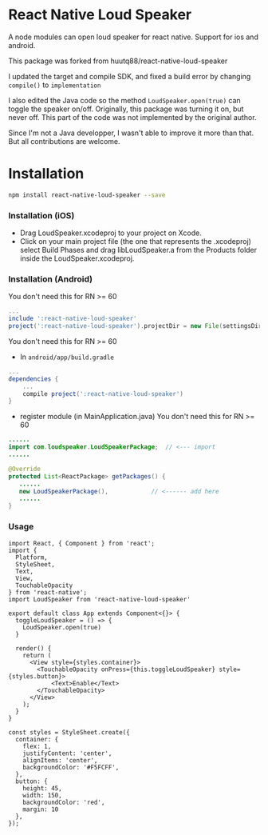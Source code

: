 # React Native Loud Speaker

A node modules can open loud speaker for react native.
Support for ios and android.

This package was forked from huutq88/react-native-loud-speaker

I updated the target and compile SDK, and fixed a build error by changing `compile()` to `implementation`

I also edited the Java code so the method `LoudSpeaker.open(true)` can toggle the speaker on/off. Originally, this package was turning it on, but never off. This part of the code was not implemented by the original author.

Since I'm not a Java developper, I wasn't able to improve it more than that. But all contributions are welcome.

# Installation

```sh
npm install react-native-loud-speaker --save
```
### Installation (iOS)
* Drag LoudSpeaker.xcodeproj to your project on Xcode.
* Click on your main project file (the one that represents the .xcodeproj) select Build Phases and drag libLoudSpeaker.a from the Products folder inside the LoudSpeaker.xcodeproj.

### Installation (Android)
You don't need this for RN >= 60
```gradle
...
include ':react-native-loud-speaker'
project(':react-native-loud-speaker').projectDir = new File(settingsDir, '../node_modules/react-native-loud-speaker/android')
```
You don't need this for RN >= 60
* In `android/app/build.gradle`

```gradle
...
dependencies {
    ...
    compile project(':react-native-loud-speaker')
}
```

* register module (in MainApplication.java)
You don't need this for RN >= 60
```java
......
import com.loudspeaker.LoudSpeakerPackage;  // <--- import
......

@Override
protected List<ReactPackage> getPackages() {
   ......
   new LoudSpeakerPackage(),            // <------ add here
   ......
}

```

### Usage

```
import React, { Component } from 'react';
import {
  Platform,
  StyleSheet,
  Text,
  View,
  TouchableOpacity
} from 'react-native';
import LoudSpeaker from 'react-native-loud-speaker'

export default class App extends Component<{}> {
  toggleLoudSpeaker = () => {
    LoudSpeaker.open(true)
  }	
  
  render() {
    return (
      <View style={styles.container}>
        <TouchableOpacity onPress={this.toggleLoudSpeaker} style={styles.button}>
	        <Text>Enable</Text>
        </TouchableOpacity>
      </View>
    );
  }
}

const styles = StyleSheet.create({
  container: {
    flex: 1,
    justifyContent: 'center',
    alignItems: 'center',
    backgroundColor: '#F5FCFF',
  },
  button: {
    height: 45, 
    width: 150, 
    backgroundColor: 'red',
    margin: 10
  },
});
```
